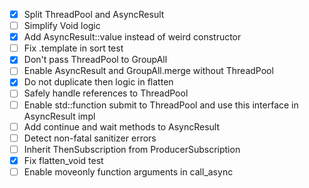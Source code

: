 - [x] Split ThreadPool and AsyncResult
- [ ] Simplify Void logic
- [x] Add AsyncResult::value instead of weird constructor
- [ ] Fix .template in sort test
- [x] Don't pass ThreadPool to GroupAll
- [ ] Enable AsyncResult and GroupAll.merge without ThreadPool
- [x] Do not duplicate then logic in flatten
- [ ] Safely handle references to ThreadPool
- [ ] Enable std::function submit to ThreadPool and use this interface in AsyncResult impl
- [ ] Add continue and wait methods to AsyncResult
- [ ] Detect non-fatal sanitizer errors
- [ ] Inherit ThenSubscription from ProducerSubscription
- [x] Fix flatten_void test
- [ ] Enable moveonly function arguments in call_async
